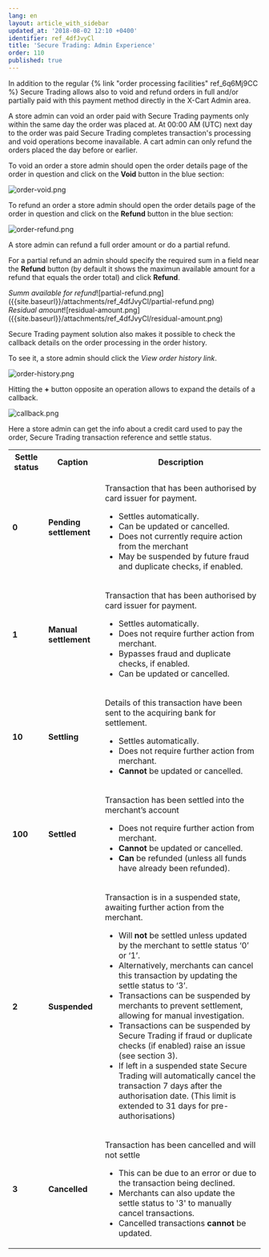 ```yaml
---
lang: en
layout: article_with_sidebar
updated_at: '2018-08-02 12:10 +0400'
identifier: ref_4dfJvyCl
title: 'Secure Trading: Admin Experience'
order: 110
published: true
---
```

In addition to the regular {% link "order processing facilities" ref_6q6Mj9CC %} Secure Trading allows also to void and refund orders in full and/or partially paid with this payment method directly in the X-Cart Admin area. 

A store admin can void an order paid with Secure Trading payments only within the same day the order was placed at. At 00:00 AM (UTC) next day to the order was paid Secure Trading completes  transaction's processing and void operations become inavailable. A cart admin can only refund the orders placed the day before or earlier. 

To void an order a store admin should open the order details page of the order in question and click on the **Void** button in the blue section:

![order-void.png]({{site.baseurl}}/attachments/ref_4dfJvyCl/order-void.png)

To refund an order a store admin should open the order details page of the order in question and click on the **Refund** button in the blue section:

![order-refund.png]({{site.baseurl}}/attachments/ref_4dfJvyCl/order-refund.png)

A store admin can refund a full order amount or do a partial refund. 

For a partial refund an admin should specify the required sum in a field near the **Refund** button (by default it shows the maximun available amount for a refund that equals the order total) and click **Refund**.

<div class="ui stackable two column grid">
  <div class="column" markdown="span"><i>Summ available for refund</i>![partial-refund.png]({{site.baseurl}}/attachments/ref_4dfJvyCl/partial-refund.png)</div>
  <div class="column" markdown="span"><i>Residual amount</i>![residual-amount.png]({{site.baseurl}}/attachments/ref_4dfJvyCl/residual-amount.png)</div>
</div>

Secure Trading payment solution also makes it possible to check the callback details on the order processing in the order history. 

To see it, a store admin should click the _View order history link_. 

![order-history.png]({{site.baseurl}}/attachments/ref_4dfJvyCl/order-history.png)

Hitting the **+** button opposite an operation allows to expand the details of a callback. 

![callback.png]({{site.baseurl}}/attachments/ref_4dfJvyCl/callback.png)

Here a store admin can get the info about a credit card used to pay the order, Secure Trading transaction reference and settle status.

<table class="ui compact padded celled small table">
  <tbody>
    <tr>
      <th class="confluenceTh">Settle status</th>
      <th colspan="1" class="confluenceTh">Caption</th>
      <th colspan="1" class="confluenceTh" markdown="1">Description</th>
    </tr>
    <tr>
      <td colspan="1" class="confluenceTd"><strong>0</strong></td>
      <td colspan="1" class="confluenceTd"><strong>Pending settlement</strong></td>
      <td colspan="1" class="confluenceTd">
        <p>Transaction that has been authorised by card issuer for payment.</p>
          <ul>
            <li>Settles automatically.</li>
            <li>Can be updated or cancelled.</li>
            <li>Does not currently require action from the merchant</li>
            <li>May be suspended by future fraud and duplicate checks, if enabled. </li>
            </ul>
      </td>
    </tr>
  <tr>
      <td colspan="1" class="confluenceTd"><strong>1</strong></td>
      <td colspan="1" class="confluenceTd"><strong>Manual settlement</strong></td>
      <td colspan="1" class="confluenceTd">
        <p>Transaction that has been authorised by card issuer for payment.</p>
          <ul>
            <li>Settles automatically.</li>
            <li>Does not require further action from merchant.</li>
            <li>Bypasses fraud and duplicate checks, if enabled.</li>
            <li>Can be updated or cancelled. </li>
            </ul>
      </td>
    </tr>
  <tr>
      <td colspan="1" class="confluenceTd"><strong>10</strong></td>
      <td colspan="1" class="confluenceTd"><strong>Settling</strong></td>
      <td colspan="1" class="confluenceTd">
        <p>Details of this transaction have been sent to the acquiring bank for settlement.</p>
          <ul>
            <li>Settles automatically.</li>
            <li>Does not require further action from merchant.</li>
            <li><strong>Cannot</strong> be updated or cancelled.</li>
            </ul>
      </td>
    </tr>
  <tr>
      <td colspan="1" class="confluenceTd"><strong>100</strong></td>
      <td colspan="1" class="confluenceTd"><strong>Settled</strong></td>
      <td colspan="1" class="confluenceTd">
        <p>Transaction has been settled into the merchant’s account</p>
          <ul>
            <li>Does not require further action from merchant.</li>
            <li><strong>Cannot</strong> be updated or cancelled.</li>
            <li><strong>Can</strong> be refunded (unless all funds have already been refunded).</li>
            </ul>
      </td>
    </tr>
  <tr>
      <td colspan="1" class="confluenceTd"><strong>2</strong></td>
      <td colspan="1" class="confluenceTd"><strong>Suspended</strong></td>
      <td colspan="1" class="confluenceTd">
        <p>Transaction is in a suspended state, awaiting further action from the merchant.</p>
          <ul>
            <li>Will <strong>not</strong> be settled unless updated by the merchant to settle status ‘0’ or ‘1’.</li>
            <li>Alternatively, merchants can cancel this transaction by updating the settle status to ‘3’.</li>
            <li>Transactions can be suspended by merchants to prevent settlement, allowing for manual investigation. </li>
            <li>Transactions can be suspended by Secure Trading if fraud or duplicate checks (if enabled) raise an issue (see section 3).</li>
            <li>If left in a suspended state Secure Trading will automatically cancel the transaction 7 days after the authorisation date. (This limit is extended to 31 days for pre-authorisations)</li>
            </ul>
      </td>
    </tr>
  <tr>
      <td colspan="1" class="confluenceTd"><strong>3</strong></td>
      <td colspan="1" class="confluenceTd"><strong>Cancelled</strong></td>
      <td colspan="1" class="confluenceTd">
        <p>Transaction has been cancelled and will not settle</p>
          <ul>
            <li>This can be due to an error or due to the transaction being declined.</li>
            <li>Merchants can also update the settle status to '3' to manually cancel transactions.</li>
            <li>Cancelled transactions <strong>cannot</strong> be updated.</li>
            </ul>
      </td>
    </tr>
  </tbody>
  </table>
